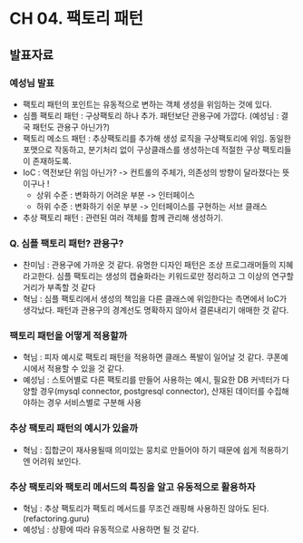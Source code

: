 # CH 04. 팩토리 패턴

## 발표자료

### 예성님 발표
- 팩토리 패턴의 포인트는 유동적으로 변하는 객체 생성을 위임하는 것에 있다.
- 심플 팩토리 패턴 : 구상팩토리 하나 추가. 패턴보단 관용구에 가깝다. (예성님 : 결국 패턴도 관용구 아닌가?)
- 팩토리 메소드 패턴 : 추상팩토리를 추가해 생성 로직을 구상팩토리에 위임. 동일한 포맷으로 작동하고, 분기처리 없이 구상클래스를 생성하는데 적절한 구상 팩토리들이 존재하도록.
- IoC : 역전보단 위임 아닌가? -> 컨트롤의 주체가, 의존성의 방향이 달라졌다는 뜻이구나 !
  - 상위 수준 : 변화하기 어려운 부분 -> 인터페이스
  - 하위 수준 : 변화하기 쉬운 부분 -> 인터페이스를 구현하는 서브 클래스
- 추상 팩토리 패턴 : 관련된 여러 객체를 함께 관리해 생성하기.

### Q. 심플 팩토리 패턴? 관용구?
- 찬미님 : 관용구에 가까운 것 같다. 유명한 디자인 패턴은 조상 프로그래머들의 지혜라고한다. 심플 팩토리는 생성의 캡슐화라는 키워드로만 정리하고 그 이상의 연구할 거리가 부족할 것 같다
- 혁님 : 심플 팩토리에서 생성의 책임을 다른 클래스에 위임한다는 측면에서 IoC가 생각났다. 패턴과 관용구의 경계선도 명확하지 않아서 결론내리기 애매한 것 같다.

### 팩토리 패턴을 어떻게 적용할까
- 혁님 : 피자 예시로 팩토리 패턴을 적용하면 클래스 폭발이 일어날 것 같다. 쿠폰예시에서 적용할 수 있을 것 같다.
- 예성님 : 스토어별로 다른 팩토리를 만들어 사용하는 예시, 필요한 DB 커넥터가 다양할 경우(mysql connector, postgresql connector), 산재된 데이터를 수집해야하는 경우 서비스별로 구분해 사용

### 추상 팩토리 패턴의 예시가 있을까
- 혁님 : 집합군이 재사용될때 의미있는 뭉치로 만들어야 하기 때문에 쉽게 적용하기엔 어려워 보인다.

### 추상 팩토리와 팩토리 메서드의 특징을 알고 유동적으로 활용하자
- 혁님 : 추상 팩토리가 팩토리 메서드를 무조건 래핑해 사용하진 않아도 된다.(refactoring.guru)
- 예성님 : 상황에 따라 유동적으로 사용하면 될 것 같다.
